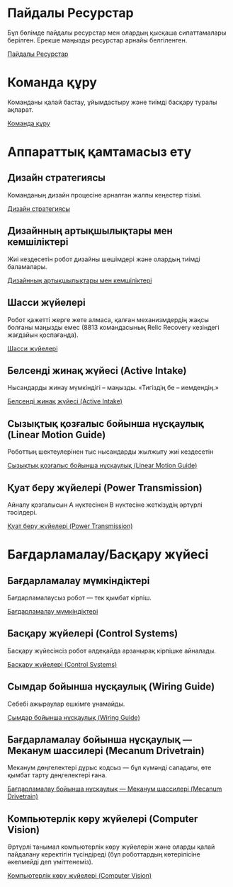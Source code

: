 # Пайдалы Ресурстар
Бұл бөлімде пайдалы ресурстар мен олардың қысқаша сипаттамалары берілген. Ерекше маңызды ресурстар арнайы белгіленген.


[Пайдалы Ресурстар](kz/docs/ftc/useful-resources)

# Команда құру
Команданы қалай бастау, ұйымдастыру және тиімді басқару туралы ақпарат.

[Команда құру](kz/docs/ftc/being-a-team/index)

# Аппараттық қамтамасыз ету

## Дизайн стратегиясы
Команданың дизайн процесіне арналған жалпы кеңестер тізімі.

[Дизайн стратегиясы](kz/docs/ftc/design-skills/design-strategy)

## Дизайнның артықшылықтары мен кемшіліктері
Жиі кездесетін робот дизайны шешімдері және олардың тиімді баламалары.

[Дизайнның артықшылықтары мен кемшіліктері](kz/docs/ftc/common-mechanisms/design-tradeoffs)

## Шасси жүйелері
Робот қажетті жерге жете алмаса, қалған механизмдердің жақсы болғаны маңызды емес (8813 командасының Relic Recovery кезіндегі жағдайын қоспағанда).

[Шасси жүйелері](kz/docs/ftc/common-mechanisms/drivetrains/index)

## Белсенді жинақ жүйесі (Active Intake)
Нысандарды жинау мүмкіндігі – маңызды. «Тигіздің бе – иемдендің.»

[Белсенді жинақ жүйесі (Active Intake)](kz/docs/ftc/common-mechanisms/active-intake/index)

## Сызықтық қозғалыс бойынша нұсқаулық (Linear Motion Guide)
Роботтың шектеулерінен тыс нысандарды жылжыту жиі кездесетін

[Сызықтық қозғалыс бойынша нұсқаулық (Linear Motion Guide)](kz/docs/ftc/common-mechanisms/linear-motion-guide/index)

## Қуат беру жүйелері (Power Transmission)
Айналу қозғалысын А нүктесінен В нүктесіне жеткізудің әртүрлі тәсілдері.

[Қуат беру жүйелері (Power Transmission)](kz/docs/ftc/common-mechanisms/power-transmission/index)

# Бағдарламалау/Басқару жүйесі

## Бағдарламалау мүмкіндіктері
Бағдарламалаусыз робот — тек қымбат кірпіш.

[Бағдарламалау мүмкіндіктері](kz/docs/ftc/software/getting-started/options-for-programming)

## Басқару жүйелері (Control Systems)
Басқару жүйесінсіз робот әлдеқайда арзанырақ кірпішке айналады.

[Басқару жүйелері (Control Systems)](kz/docs/ftc/power-and-electronics/control-system)

## Сымдар бойынша нұсқаулық (Wiring Guide)
Себебі ажыраулар ешкімге ұнамайды.

[Сымдар бойынша нұсқаулық (Wiring Guide)](kz/docs/ftc/power-and-electronics/wiring)

## Бағдарламалау бойынша нұсқаулық — Меканум шассилері (Mecanum Drivetrain)
Меканум дөңгелектері дұрыс кодсыз — бұл күмәнді сападағы, өте қымбат тарту дөңгелектері ғана.

[Бағдарламалау бойынша нұсқаулық — Меканум шассилері (Mecanum Drivetrain)](kz/docs/ftc/software/tutorials/mecanum-drive)

## Компьютерлік көру жүйелері (Computer Vision)
Әртүрлі танымал компьютерлік көру жүйелерін және оларды қалай пайдалану керектігін түсіндіреді (бұл роботтардың көтерілісіне әкелмейді деп үміттенеміз).

[Компьютерлік көру жүйелері (Computer Vision)](kz/docs/ftc/software/tutorials/vision)